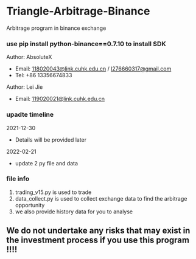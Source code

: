 # Triangle-Arbitrage-Binance
Arbitrage program in binance exchange

### use pip install python-binance==0.7.10 to install SDK

Author: AbsoluteX
+ Email: 118020043@link.cuhk.edu.cn / l276660317@gmail.com
+ Tel: +86 13356674833

Author: Lei Jie
+ Email: 119020021@link.cuhk.edu.cn

### upadte timeline
2021-12-30
+ Details will be provided later

2022-02-21
+ update 2 py file and data

### file info
1. trading_v15.py is used to trade
2. data_collect.py is used to collect exchange data to find the arbitrage opportunity
3. we also provide history data for you to analyse

## We do not undertake any risks that may exist in the investment process if you use this program !!!!
